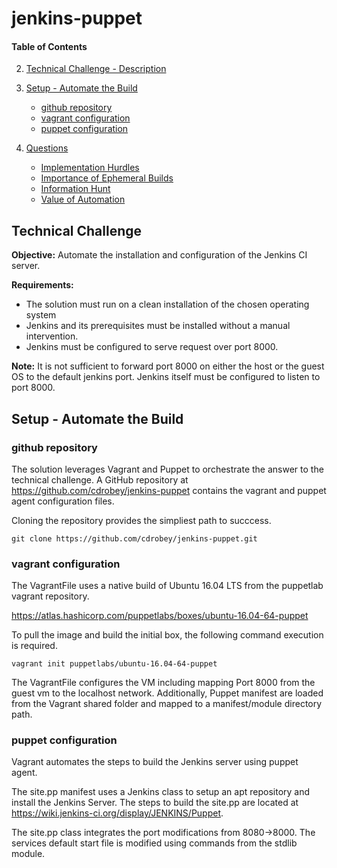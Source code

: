 # jenkins-puppet

#### Table of Contents


2. [Technical Challenge - Description](#technical-challenge)
3. [Setup - Automate the Build](#setup)
    * [github repository](#github-repository)
    * [vagrant configuration](#puppet-configuration)
    * [puppet configuration](#puppet-configuration)

4. [Questions](#questions)
    * [Implementation Hurdles](#implementation-hurdles)
    * [Importance of Ephemeral Builds](#rebuild)
    * [Information Hunt](#information-hunt)
    * [Value of Automation](#value-of-automation)

## Technical Challenge

**Objective:** Automate the installation and configuration of the Jenkins CI server.

**Requirements:**
* The solution must run on a clean installation of the chosen operating system
* Jenkins and its prerequisites must be installed without a manual intervention.
* Jenkins must be configured to serve request over port 8000.

**Note:** It is not sufficient to forward port 8000 on either the host or the guest OS to the default jenkins port.  Jenkins itself must be configured to listen to port 8000.

## Setup - Automate the Build

### github repository

The solution leverages Vagrant and Puppet to orchestrate the answer to the technical challenge.  A GitHub repository at https://github.com/cdrobey/jenkins-puppet contains the vagrant and puppet agent configuration files.

Cloning the repository provides the simpliest path to succcess.  

```puppet
git clone https://github.com/cdrobey/jenkins-puppet.git
```
### vagrant configuration

The VagrantFile uses a native build of Ubuntu 16.04 LTS from the puppetlab vagrant repository.


https://atlas.hashicorp.com/puppetlabs/boxes/ubuntu-16.04-64-puppet

To pull the image and build the initial box, the following command execution is required.

```puppet
vagrant init puppetlabs/ubuntu-16.04-64-puppet
```

The VagrantFile configures the VM including mapping Port 8000 from the guest vm to the localhost network.  Additionally, Puppet manifest are loaded from the Vagrant shared folder and mapped to a manifest/module directory path.

### puppet configuration

Vagrant automates the steps to build the Jenkins server using puppet agent.  

The site.pp manifest uses a Jenkins class to setup an apt repository and install the Jenkins Server.  The steps to build the site.pp are located at https://wiki.jenkins-ci.org/display/JENKINS/Puppet.

The site.pp class integrates the port modifications from 8080->8000.  The services default start file is modified using commands from the stdlib module.